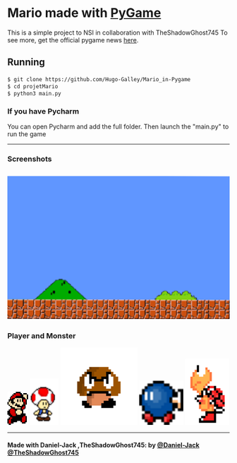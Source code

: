 # Mario made with [PyGame](https://www.pygame.org)

This is a simple project to NSI in collaboration with TheShadowGhost745
To see more, get the official pygame news [here](https://www.pygame.org).



## Running

    $ git clone https://github.com/Hugo-Galley/Mario_in-Pygame
    $ cd projetMario
    $ python3 main.py

### If you have Pycharm
You can open Pycharm and add the full folder.
Then launch the "main.py" to run the game

---

### Screenshots

![Title screen](/assets/Images/backgrounds/bg.png)
---

### Player and Monster

![Player](/assets/Images/sprites/mario.png)
![Player](/assets/Images/sprites/toad.png)
![Monster](/assets/Images/sprites/goomba.png)
![Player](/assets/Images/sprites/bob_omb.png)
![Monster](/assets/Images/sprites/RedKoopa/RedKoopa1.png)



---

#### Made with Daniel-Jack ,TheShadowGhost745: by [@Daniel-Jack](https://github.com/Hugo-Galley) [@TheShadowGhost745](https://github.com/TheShadowGhost745)
